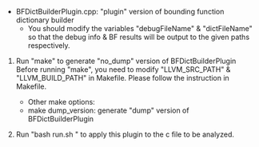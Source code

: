 * BFDictBuilderPlugin.cpp: "plugin" version of bounding function dictionary builder
   - You should modify the variables "debugFileName" & "dictFileName" so that the debug info & BF results will be output to the given paths respectively.

1. Run "make" to generate "no_dump" version of BFDictBuilderPlugin
   Before running "make", you need to modify "LLVM_SRC_PATH" & "LLVM_BUILD_PATH" in Makefile. Please follow the instruction in Makefile.

   * Other make options:
   	- make dump_version: generate "dump" version of BFDictBuilderPlugin

2. Run "bash run.sh <cfile>" to apply this plugin to the c file to be analyzed.
